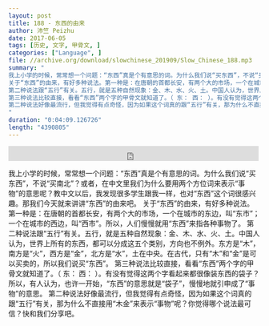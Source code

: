 ```yaml
---
layout: post
title: 188 - 东西的由来
author: 沛竺 Peizhu
date: 2017-06-05
tags: [历史, 文字, 甲骨文, ]
categories: ["Language", ]
file: //archive.org/download/slowchinese_201909/Slow_Chinese_188.mp3
summary: "
我上小学的时候，常常想一个问题：“东西”真是个有意思的词。为什么我们说“买东西”，不说“买南北”？或者，在中文里我们为什么要用两个方位词来表示“事物”的意思呢？教中文以后，我发现很多学生跟我一样，也对“东西”这个词很感兴趣。那我们今天就来讲讲“东西”的由来吧。
关于“东西”的由来，有好多种说法。第一种是：在唐朝的首都长安，有两个大的市场，一个在城市的东边，叫“东市”；一个在城市的西边，叫“西市”。所以，人们慢慢就用“东西”来指各种事物了。
第二种说法跟“五行”有关。五行，就是五种自然现象：金、木、水、火、土。中国人认为，世界上所有的东西，都可以分成这五个类别，方向也不例外。东方是“木”，南方是“火”，西方是“金”，北方是“水”，土在中央。在古代，只有“木”和“金”是可以买卖的，所以我们说买“东西”。
第三种说法比较直接，看看“东西”两个字的甲骨文就知道了。（ 东： 西： ）。有没有觉得这两个字看起来都很像装东西的袋子？所以，有人认为，也许一开始，“东西”的意思就是“袋子”，慢慢地就引申成了“事物”的意思。
第二种说法好像最流行，但我觉得有点奇怪，因为如果这个词真的跟“五行”有关，那为什么不直接用“木金”来表示“事物”呢？你觉得哪个说法最可信？快和我们分享吧。
"
duration: "0:04:09.126726"
length: "4390805"
---
```


<iframe src="https://archive.org/embed/slowchinese_201909/Slow_Chinese_188.mp3" width="500" height="30" frameborder="0" webkitallowfullscreen="true" mozallowfullscreen="true" allowfullscreen></iframe>

我上小学的时候，常常想一个问题：“东西”真是个有意思的词。为什么我们说“买东西”，不说“买南北”？或者，在中文里我们为什么要用两个方位词来表示“事物”的意思呢？教中文以后，我发现很多学生跟我一样，也对“东西”这个词很感兴趣。那我们今天就来讲讲“东西”的由来吧。
关于“东西”的由来，有好多种说法。第一种是：在唐朝的首都长安，有两个大的市场，一个在城市的东边，叫“东市”；一个在城市的西边，叫“西市”。所以，人们慢慢就用“东西”来指各种事物了。
第二种说法跟“五行”有关。五行，就是五种自然现象：金、木、水、火、土。中国人认为，世界上所有的东西，都可以分成这五个类别，方向也不例外。东方是“木”，南方是“火”，西方是“金”，北方是“水”，土在中央。在古代，只有“木”和“金”是可以买卖的，所以我们说买“东西”。
第三种说法比较直接，看看“东西”两个字的甲骨文就知道了。（ 东： 西： ）。有没有觉得这两个字看起来都很像装东西的袋子？所以，有人认为，也许一开始，“东西”的意思就是“袋子”，慢慢地就引申成了“事物”的意思。
第二种说法好像最流行，但我觉得有点奇怪，因为如果这个词真的跟“五行”有关，那为什么不直接用“木金”来表示“事物”呢？你觉得哪个说法最可信？快和我们分享吧。
